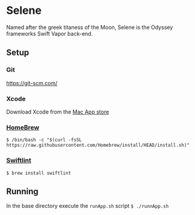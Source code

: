 # Selene

Named after the greek titaness of the Moon, Selene is the Odyssey frameworks Swift Vapor back-end.

## Setup

### Git
https://git-scm.com/

### Xcode
Download Xcode from the [Mac App store](https://apps.apple.com/us/app/xcode/id497799835?mt=12)

### [HomeBrew](https://brew.sh/)
`$ /bin/bash -c "$(curl -fsSL https://raw.githubusercontent.com/Homebrew/install/HEAD/install.sh)"`

### [Swiftlint](https://realm.github.io/SwiftLint/)
`$ brew install swiftlint`

## Running
In the base directory execute the `runApp.sh` script
`$ ./runnApp.sh`

